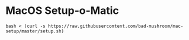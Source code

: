 # MacOS Setup-o-Matic


`bash < (curl -s https://raw.githubusercontent.com/bad-mushroom/mac-setup/master/setup.sh)`
